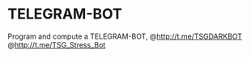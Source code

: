 # TELEGRAM-BOT
Program and compute a TELEGRAM-BOT,  @http://t.me/TSGDARKBOT @http://t.me/TSG_Stress_Bot
